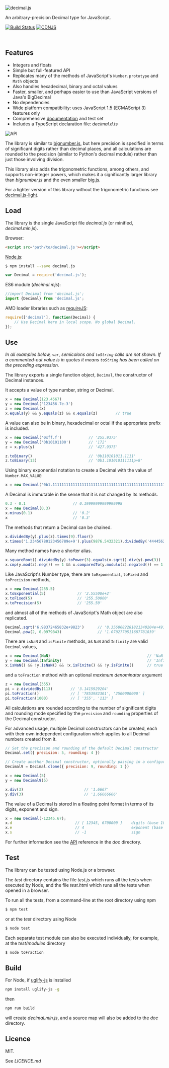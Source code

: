 ![decimal.js](https://raw.githubusercontent.com/MikeMcl/decimal.js/gh-pages/decimaljs.png)

An arbitrary-precision Decimal type for JavaScript.

[![Build Status](https://travis-ci.org/MikeMcl/decimal.js.svg)](https://travis-ci.org/MikeMcl/decimal.js)
[![CDNJS](https://img.shields.io/cdnjs/v/decimal.js.svg)](https://cdnjs.com/libraries/decimal.js)

<br>

## Features

  - Integers and floats
  - Simple but full-featured API
  - Replicates many of the methods of JavaScript's `Number.prototype` and `Math` objects
  - Also handles hexadecimal, binary and octal values
  - Faster, smaller, and perhaps easier to use than JavaScript versions of Java's BigDecimal
  - No dependencies
  - Wide platform compatibility: uses JavaScript 1.5 (ECMAScript 3) features only
  - Comprehensive [documentation](http://mikemcl.github.io/decimal.js/) and test set
  - Includes a TypeScript declaration file: *decimal.d.ts*

![API](https://raw.githubusercontent.com/MikeMcl/decimal.js/gh-pages/API.png)

The library is similar to [bignumber.js](https://github.com/MikeMcl/bignumber.js/), but here
precision is specified in terms of significant digits rather than decimal places, and all
calculations are rounded to the precision (similar to Python's decimal module) rather than just
those involving division.

This library also adds the trigonometric functions, among others, and supports non-integer powers,
which makes it a significantly larger library than *bignumber.js* and the even smaller
[big.js](https://github.com/MikeMcl/big.js/).

For a lighter version of this library without the trigonometric functions see [decimal.js-light](https://github.com/MikeMcl/decimal.js-light/).

## Load

The library is the single JavaScript file *decimal.js* (or minified, *decimal.min.js*).

Browser:

```html
<script src='path/to/decimal.js'></script>
```

[Node.js](http://nodejs.org):

```bash
$ npm install --save decimal.js
```

```js
var Decimal = require('decimal.js');
```

ES6 module (*decimal.mjs*):

```js
//import Decimal from 'decimal.js';
import {Decimal} from 'decimal.js';
```

AMD loader libraries such as [requireJS](http://requirejs.org/):

```js
require(['decimal'], function(Decimal) {
    // Use Decimal here in local scope. No global Decimal.
});
```

## Use

*In all examples below, `var`, semicolons and `toString` calls are not shown.
If a commented-out value is in quotes it means `toString` has been called on the preceding expression.*

The library exports a single function object, `Decimal`, the constructor of Decimal instances.

It accepts a value of type number, string or Decimal.

```js
x = new Decimal(123.4567)
y = new Decimal('123456.7e-3')
z = new Decimal(x)
x.equals(y) && y.equals(z) && x.equals(z)        // true
```

A value can also be in binary, hexadecimal or octal if the appropriate prefix is included.

```js
x = new Decimal('0xff.f')            // '255.9375'
y = new Decimal('0b10101100')        // '172'
z = x.plus(y)                        // '427.9375'

z.toBinary()                         // '0b110101011.1111'
z.toBinary(13)                       // '0b1.101010111111p+8'
```

Using binary exponential notation to create a Decimal with the value of `Number.MAX_VALUE`:

```js
x = new Decimal('0b1.1111111111111111111111111111111111111111111111111111p+1023')
```

A Decimal is immutable in the sense that it is not changed by its methods.

```js
0.3 - 0.1                     // 0.19999999999999998
x = new Decimal(0.3)
x.minus(0.1)                  // '0.2'
x                             // '0.3'
```

The methods that return a Decimal can be chained.

```js
x.dividedBy(y).plus(z).times(9).floor()
x.times('1.23456780123456789e+9').plus(9876.5432321).dividedBy('4444562598.111772').ceil()
```

Many method names have a shorter alias.

```js
x.squareRoot().dividedBy(y).toPower(3).equals(x.sqrt().div(y).pow(3))         // true
x.cmp(y.mod(z).neg()) == 1 && x.comparedTo(y.modulo(z).negated()) == 1        // true
```

Like JavaScript's Number type, there are `toExponential`, `toFixed` and `toPrecision` methods,

```js
x = new Decimal(255.5)
x.toExponential(5)              // '2.55500e+2'
x.toFixed(5)                    // '255.50000'
x.toPrecision(5)                // '255.50'
```

and almost all of the methods of JavaScript's Math object are also replicated.

```js
Decimal.sqrt('6.98372465832e+9823')      // '8.3568682281821340204e+4911'
Decimal.pow(2, 0.0979843)                // '1.0702770511687781839'
```

There are `isNaN` and `isFinite` methods, as `NaN` and `Infinity` are valid `Decimal` values,

```js
x = new Decimal(NaN)                                           // 'NaN'
y = new Decimal(Infinity)                                      // 'Infinity'
x.isNaN() && !y.isNaN() && !x.isFinite() && !y.isFinite()      // true
```

and a `toFraction` method with an optional *maximum denominator* argument

```js
z = new Decimal(355)
pi = z.dividedBy(113)        // '3.1415929204'
pi.toFraction()              // [ '7853982301', '2500000000' ]
pi.toFraction(1000)          // [ '355', '113' ]
```

All calculations are rounded according to the number of significant digits and rounding mode
specified by the `precision` and `rounding` properties of the Decimal constructor.

For advanced usage, multiple Decimal constructors can be created, each with their own independent configuration which
applies to all Decimal numbers created from it.

```js
// Set the precision and rounding of the default Decimal constructor
Decimal.set({ precision: 5, rounding: 4 })

// Create another Decimal constructor, optionally passing in a configuration object
Decimal9 = Decimal.clone({ precision: 9, rounding: 1 })

x = new Decimal(5)
y = new Decimal9(5)

x.div(3)                           // '1.6667'
y.div(3)                           // '1.66666666'
```

The value of a Decimal is stored in a floating point format in terms of its digits, exponent and sign.

```js
x = new Decimal(-12345.67);
x.d                            // [ 12345, 6700000 ]    digits (base 10000000)
x.e                            // 4                     exponent (base 10)
x.s                            // -1                    sign
```

For further information see the [API](http://mikemcl.github.io/decimal.js/) reference in the *doc* directory.

## Test

The library can be tested using Node.js or a browser.

The *test* directory contains the file *test.js* which runs all the tests when executed by Node,
and the file *test.html* which runs all the tests when opened in a browser.

To run all the tests, from a command-line at the root directory using npm

```bash
$ npm test
```

or at the *test* directory using Node

```bash
$ node test
```

Each separate test module can also be executed individually, for example, at the *test/modules* directory

```bash
$ node toFraction
```

## Build

For Node, if [uglify-js](https://github.com/mishoo/UglifyJS2) is installed

```bash
npm install uglify-js -g
```

then

```bash
npm run build
```

will create *decimal.min.js*, and a source map will also be added to the *doc* directory.

## Licence

MIT.

See *LICENCE.md*
